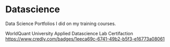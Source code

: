 # Datascience
Data Science Portfolios I did on my training courses.

WorldQuant University Applied Datascience Lab Certifaction
https://www.credly.com/badges/1eeca69c-6741-49b2-b5f3-e16773a08061
